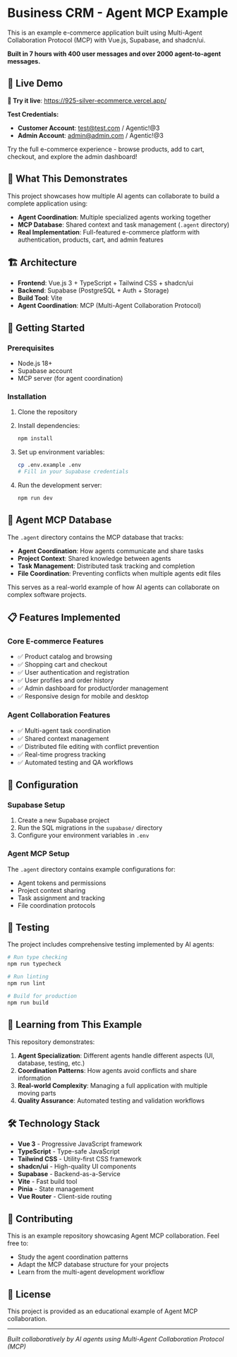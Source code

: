 # Business CRM - Agent MCP Example

This is an example e-commerce application built using Multi-Agent Collaboration Protocol (MCP) with Vue.js, Supabase, and shadcn/ui.

**Built in 7 hours with 400 user messages and over 2000 agent-to-agent messages.**

## 🚀 Live Demo

**🔗 Try it live**: https://925-silver-ecommerce.vercel.app/

**Test Credentials:**
- **Customer Account**: test@test.com / Agentic!@3
- **Admin Account**: admin@admin.com / Agentic!@3

Try the full e-commerce experience - browse products, add to cart, checkout, and explore the admin dashboard!

## 🎯 What This Demonstrates

This project showcases how multiple AI agents can collaborate to build a complete application using:

- **Agent Coordination**: Multiple specialized agents working together
- **MCP Database**: Shared context and task management (`.agent` directory)
- **Real Implementation**: Full-featured e-commerce platform with authentication, products, cart, and admin features

## 🏗️ Architecture

- **Frontend**: Vue.js 3 + TypeScript + Tailwind CSS + shadcn/ui
- **Backend**: Supabase (PostgreSQL + Auth + Storage)
- **Build Tool**: Vite
- **Agent Coordination**: MCP (Multi-Agent Collaboration Protocol)

## 🚀 Getting Started

### Prerequisites

- Node.js 18+
- Supabase account
- MCP server (for agent coordination)

### Installation

1. Clone the repository
2. Install dependencies:
   ```bash
   npm install
   ```

3. Set up environment variables:
   ```bash
   cp .env.example .env
   # Fill in your Supabase credentials
   ```

4. Run the development server:
   ```bash
   npm run dev
   ```

## 🤖 Agent MCP Database

The `.agent` directory contains the MCP database that tracks:

- **Agent Coordination**: How agents communicate and share tasks
- **Project Context**: Shared knowledge between agents
- **Task Management**: Distributed task tracking and completion
- **File Coordination**: Preventing conflicts when multiple agents edit files

This serves as a real-world example of how AI agents can collaborate on complex software projects.

## 📋 Features Implemented

### Core E-commerce Features
- ✅ Product catalog and browsing
- ✅ Shopping cart and checkout
- ✅ User authentication and registration
- ✅ User profiles and order history
- ✅ Admin dashboard for product/order management
- ✅ Responsive design for mobile and desktop

### Agent Collaboration Features
- ✅ Multi-agent task coordination
- ✅ Shared context management
- ✅ Distributed file editing with conflict prevention
- ✅ Real-time progress tracking
- ✅ Automated testing and QA workflows

## 🔧 Configuration

### Supabase Setup

1. Create a new Supabase project
2. Run the SQL migrations in the `supabase/` directory
3. Configure your environment variables in `.env`

### Agent MCP Setup

The `.agent` directory contains example configurations for:
- Agent tokens and permissions
- Project context sharing
- Task assignment and tracking
- File coordination protocols

## 🧪 Testing

The project includes comprehensive testing implemented by AI agents:

```bash
# Run type checking
npm run typecheck

# Run linting
npm run lint

# Build for production
npm run build
```

## 📖 Learning from This Example

This repository demonstrates:

1. **Agent Specialization**: Different agents handle different aspects (UI, database, testing, etc.)
2. **Coordination Patterns**: How agents avoid conflicts and share information
3. **Real-world Complexity**: Managing a full application with multiple moving parts
4. **Quality Assurance**: Automated testing and validation workflows

## 🛠️ Technology Stack

- **Vue 3** - Progressive JavaScript framework
- **TypeScript** - Type-safe JavaScript
- **Tailwind CSS** - Utility-first CSS framework
- **shadcn/ui** - High-quality UI components
- **Supabase** - Backend-as-a-Service
- **Vite** - Fast build tool
- **Pinia** - State management
- **Vue Router** - Client-side routing

## 🤝 Contributing

This is an example repository showcasing Agent MCP collaboration. Feel free to:

- Study the agent coordination patterns
- Adapt the MCP database structure for your projects
- Learn from the multi-agent development workflow

## 📄 License

This project is provided as an educational example of Agent MCP collaboration.

---

*Built collaboratively by AI agents using Multi-Agent Collaboration Protocol (MCP)*